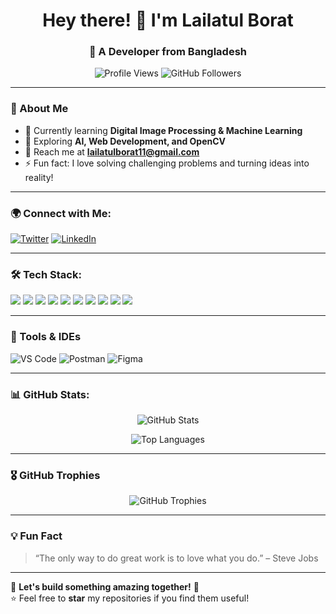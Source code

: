 ### <h1 align="center">Hey there! 👋 I'm Lailatul Borat</h1>
<h3 align="center">🚀 A Developer from Bangladesh</h3>

<p align="center">
  <img src="https://komarev.com/ghpvc/?username=borat11&label=Profile%20Views&color=blueviolet&style=flat" alt="Profile Views" />
  <img src="https://img.shields.io/github/followers/borat11?label=Followers&style=social" alt="GitHub Followers" />
</p>

---

### 🚀 About Me  
- 🌱 Currently learning **Digital Image Processing & Machine Learning**  
- 🎯 Exploring **AI, Web Development, and OpenCV**  
- 📩 Reach me at **lailatulborat11@gmail.com**  
- ⚡ Fun fact: I love solving challenging problems and turning ideas into reality!  

---

### 🌍 Connect with Me:  
<p align="left">
<a href="https://twitter.com/lailatul_borat" target="blank"><img src="https://img.shields.io/badge/Twitter-1DA1F2?style=for-the-badge&logo=twitter&logoColor=white" alt="Twitter" /></a>
<a href="https://linkedin.com/in/lailatul-borat" target="blank"><img src="https://img.shields.io/badge/LinkedIn-0077B5?style=for-the-badge&logo=linkedin&logoColor=white" alt="LinkedIn" /></a>
</p>

---

### 🛠️ Tech Stack:  
<p align="left">
  <img src="https://img.shields.io/badge/JavaScript-F7DF1E?style=for-the-badge&logo=javascript&logoColor=black" />
  <img src="https://img.shields.io/badge/React-61DAFB?style=for-the-badge&logo=react&logoColor=black" />
  <img src="https://img.shields.io/badge/Node.js-339933?style=for-the-badge&logo=node.js&logoColor=white" />
  <img src="https://img.shields.io/badge/Python-3776AB?style=for-the-badge&logo=python&logoColor=white" />
  <img src="https://img.shields.io/badge/C-00599C?style=for-the-badge&logo=c&logoColor=white" />
  <img src="https://img.shields.io/badge/Tailwind_CSS-38B2AC?style=for-the-badge&logo=tailwind-css&logoColor=white" />
  <img src="https://img.shields.io/badge/OpenCV-5C3EE8?style=for-the-badge&logo=opencv&logoColor=white" />
  <img src="https://img.shields.io/badge/MongoDB-47A248?style=for-the-badge&logo=mongodb&logoColor=white" />
  <img src="https://img.shields.io/badge/Express.js-000000?style=for-the-badge&logo=express&logoColor=white" />
  <img src="https://img.shields.io/badge/Git-F05032?style=for-the-badge&logo=git&logoColor=white" />
</p>

---

### 🔧 Tools & IDEs  
<p align="left">
  <img src="https://img.shields.io/badge/VS%20Code-007ACC?style=for-the-badge&logo=visual-studio-code&logoColor=white" alt="VS Code" />
  <img src="https://img.shields.io/badge/Postman-FF6C37?style=for-the-badge&logo=postman&logoColor=white" alt="Postman" />
  <img src="https://img.shields.io/badge/Figma-F24E1E?style=for-the-badge&logo=figma&logoColor=white" alt="Figma" />
</p>

---

### 📊 GitHub Stats:  
<p align="center">
  <img src="https://github-readme-stats.vercel.app/api?username=borat11&show_icons=true&theme=tokyonight&hide_border=true" alt="GitHub Stats" />
</p>
<p align="center">
  <img src="https://github-readme-stats.vercel.app/api/top-langs/?username=borat11&layout=compact&theme=tokyonight&hide_border=true" alt="Top Languages" />
</p>

---

### 🎖️ GitHub Trophies  
<p align="center">
  <img src="https://github-profile-trophy.vercel.app/?username=borat11&theme=dracula&no-frame=true" alt="GitHub Trophies" />
</p>

---


### 💡 Fun Fact  
> “The only way to do great work is to love what you do.” – Steve Jobs  

---

🚀 **Let's build something amazing together!** 🚀  
⭐ Feel free to **star** my repositories if you find them useful!  
